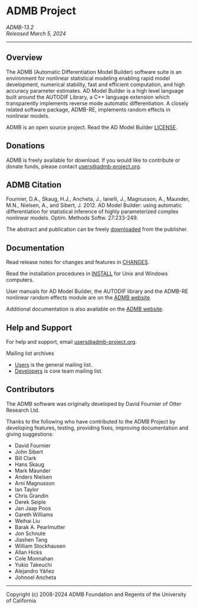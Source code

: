ADMB Project
============
*ADMB-13.2*  
*Released March 5, 2024*  

---

Overview
--------
The ADMB (Automatic Differentiation Model Builder) software suite is an
environment for nonlinear statistical modeling enabling rapid model
development, numerical stability, fast and efficient computation, and high
accuracy parameter estimates. AD Model Builder is a high level language built
around the AUTODIF Library, a C++ language extension which transparently
implements reverse mode automatic differentiation. A closely related software
package, ADMB-RE, implements random effects in nonlinear models.

ADMB is an open source project.  Read the AD Model Builder [LICENSE][LICENSE_link].

[LICENSE_link]: https://raw.githubusercontent.com/admb-project/admb/main/LICENSE.txt

Donations
---------
ADMB is freely available for download. If you would like to contribute or donate funds,
please contact <users@admb-project.org>.

ADMB Citation
-------------
Fournier, D.A., Skaug, H.J., Ancheta, J., Ianelli, J., Magnusson, A., Maunder, M.N.,
Nielsen, A., and Sibert, J. 2012. AD Model Builder: using automatic differentiation
for statistical inference of highly parameterized complex nonlinear models.
Optim. Methods Softw. 27:233-249.

The abstract and publication can be freely [downloaded][publisher_link] from the publisher.

[publisher_link]: http://tandfonline.com/doi/abs/10.1080/10556788.2011.597854

Documentation
-------------
Read release notes for changes and features in [CHANGES][CHANGES_link].

[CHANGES_link]: CHANGES.md

Read the installation procedures in [INSTALL][INSTALL_link] for Unix and Windows computers.

[INSTALL_link]: INSTALL.md

User manuals for AD Model Builder, the AUTODIF library and the ADMB-RE nonlinear
random effects module are on the [ADMB website][ADMB_manuals_link].

[ADMB_manuals_link]: http://www.admb-project.org/docs/manuals/ 

Additional documentation is also available on the [ADMB website][ADMB_link].

[ADMB_link]: http://www.admb-project.org/

Help and Support
----------------
For help and support, email <users@admb-project.org>.

Mailing list archives

+ [Users][ADMB_users] is the general mailing list.
+ [Developers][ADMB_developers] is core team mailing list.

[ADMB_users]: https://groups.google.com/a/admb-project.org/d/forum/users
[ADMB_developers]: https://groups.google.com/a/admb-project.org/d/forum/developers

Contributors
------------
The ADMB software was originally developed by David Fournier of Otter Research Ltd.

Thanks to the following who have contributed to the ADMB Project by
developing features, testing, providing fixes, improving documentation and giving suggestions:

* David Fournier
* John Sibert
* Bill Clark
* Hans Skaug
* Mark Maunder
* Anders Nielsen
* Arni Magnusson
* Ian Taylor
* Chris Grandin
* Derek Seiple
* Jan Jaap Poos
* Gareth Williams
* Weihai Liu
* Barak A. Pearlmutter
* Jon Schnute
* Jiashen Tang
* William Stockhausen
* Allan Hicks
* Cole Monnahan
* Yukio Takeuchi
* Alejandro Yáñez
* Johnoel Ancheta

---
Copyright (c) 2008-2024 ADMB Foundation and Regents of the University of California
